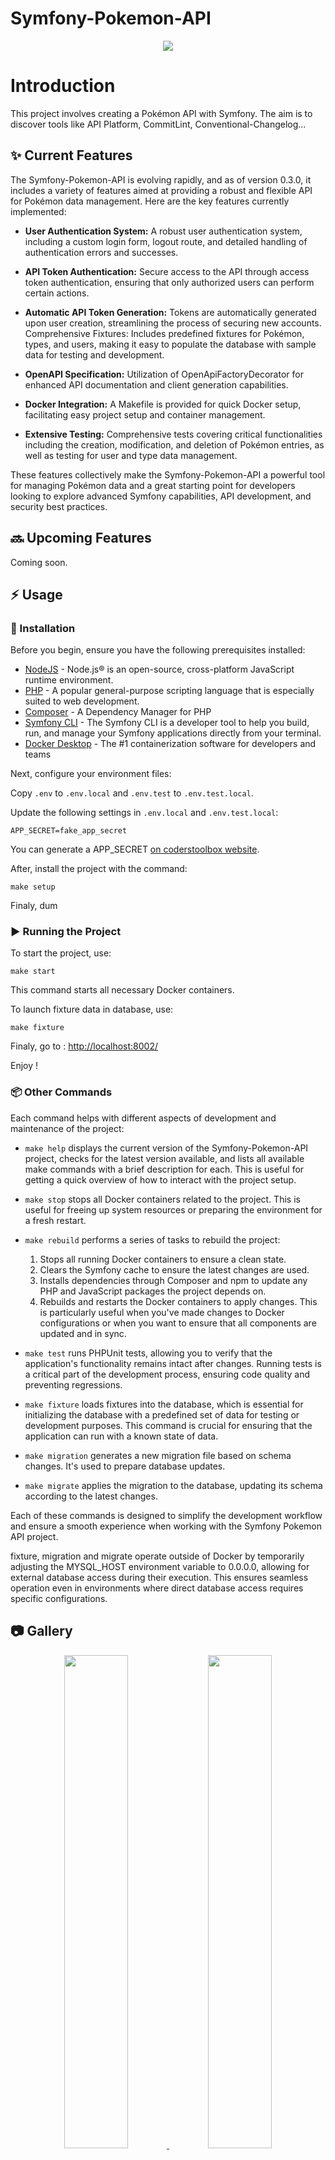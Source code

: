 # Symfony-Pokemon-API

<p align="center">
  <img src="https://img.shields.io/badge/version-0.7.0-blue.svg">
</p>

# Introduction

This project involves creating a Pokémon API with Symfony. The aim is to discover tools like API Platform, CommitLint, Conventional-Changelog...

## :sparkles: Current Features

The Symfony-Pokemon-API is evolving rapidly, and as of version 0.3.0, it includes a variety of features aimed at providing a robust and flexible API for Pokémon data management. Here are the key features currently implemented:

- **User Authentication System:** A robust user authentication system, including a custom login form, logout route, and detailed handling of authentication errors and successes.

- **API Token Authentication:** Secure access to the API through access token authentication, ensuring that only authorized users can perform certain actions.

- **Automatic API Token Generation:** Tokens are automatically generated upon user creation, streamlining the process of securing new accounts.
Comprehensive Fixtures: Includes predefined fixtures for Pokémon, types, and users, making it easy to populate the database with sample data for testing and development.

- **OpenAPI Specification:** Utilization of OpenApiFactoryDecorator for enhanced API documentation and client generation capabilities.

- **Docker Integration:** A Makefile is provided for quick Docker setup, facilitating easy project setup and container management.

- **Extensive Testing:** Comprehensive tests covering critical functionalities including the creation, modification, and deletion of Pokémon entries, as well as testing for user and type data management.

These features collectively make the Symfony-Pokemon-API a powerful tool for managing Pokémon data and a great starting point for developers looking to explore advanced Symfony capabilities, API development, and security best practices.


## :soon: Upcoming Features

Coming soon.

## :zap: Usage

### :electric_plug: Installation

Before you begin, ensure you have the following prerequisites installed:
- [NodeJS](https://nodejs.org/en) - Node.js® is an open-source, cross-platform JavaScript runtime environment.
- [PHP]() - A popular general-purpose scripting language that is especially suited to web development.
- [Composer](https://getcomposer.org/) - A Dependency Manager for PHP
- [Symfony CLI](https://symfony.com/download) - The Symfony CLI is a developer tool to help you build, run, and manage your Symfony applications directly from your terminal.
- [Docker Desktop](https://www.docker.com/products/docker-desktop/) - The #1 containerization software for developers and teams

Next, configure your environment files:

Copy `.env` to `.env.local` and `.env.test` to `.env.test.local`.

Update the following settings in `.env.local` and `.env.test.local`:

```
APP_SECRET=fake_app_secret
```

You can generate a APP_SECRET [on coderstoolbox website](https://coderstoolbox.online/toolbox/generate-symfony-secret).

After, install the project with the command:

```shell
make setup
```

Finaly, dum

###  :arrow_forward: Running the Project

To start the project, use:
```shell
make start
```

This command starts all necessary Docker containers.

To launch fixture data in database, use:

```shell
make fixture
```

Finaly, go to : [http://localhost:8002/](http://localhost:8002/)

Enjoy !

###  :package: Other Commands

Each command helps with different aspects of development and maintenance of the project:

- `make help` displays the current version of the Symfony-Pokemon-API project, checks for the latest version available, and lists all available make commands with a brief description for each. This is useful for getting a quick overview of how to interact with the project setup.

- `make stop` stops all Docker containers related to the project. This is useful for freeing up system resources or preparing the environment for a fresh restart.

- `make rebuild` performs a series of tasks to rebuild the project:
  1. Stops all running Docker containers to ensure a clean state.
  2. Clears the Symfony cache to ensure the latest changes are used.
  3. Installs dependencies through Composer and npm to update any PHP and JavaScript packages the project depends on.
  4. Rebuilds and restarts the Docker containers to apply changes. This is particularly useful when you've made changes to Docker configurations or when you want to ensure that all components are updated and in sync.

- `make test` runs PHPUnit tests, allowing you to verify that the application's functionality remains intact after changes. Running tests is a critical part of the development process, ensuring code quality and preventing regressions.

- `make fixture` loads fixtures into the database, which is essential for initializing the database with a predefined set of data for testing or development purposes. This command is crucial for ensuring that the application can run with a known state of data.

- `make migration` generates a new migration file based on schema changes. It's used to prepare database updates.

- `make migrate` applies the migration to the database, updating its schema according to the latest changes.

Each of these commands is designed to simplify the development workflow and ensure a smooth experience when working with the Symfony Pokemon API project.

fixture, migration and migrate operate outside of Docker by temporarily adjusting the MYSQL_HOST environment variable to 0.0.0.0, allowing for external database access during their execution. This ensures seamless operation even in environments where direct database access requires specific configurations.


##  :camera: Gallery

<div align="center">
  <a href="https://i.postimg.cc/59FNGTy9/Screenshot-2024-03-07-at-08-07-11.png" target="_blank">
    <img src="https://i.postimg.cc/59FNGTy9/Screenshot-2024-03-07-at-08-07-11.png" width="45%">
  </a>
  <a href="https://i.postimg.cc/J4V4WxHN/Screenshot-2024-03-07-at-09-22-46.png" target="_blank">
    <img src="https://i.postimg.cc/J4V4WxHN/Screenshot-2024-03-07-at-09-22-46.png" width="45%">
  </a>
</div>


## :hammer_and_wrench: Built With

- [Symfony](https://symfony.com/) - The programming language used
- [API Platform](https://api-platform.com/) - A powerful API framework for Symfony
- [Vue](https://vuejs.org/) - The Progressive JavaScript Framework

## :label: Versioning

For version management, this project adheres to [Semantic Versioning (SemVer)](http://semver.org/). This approach ensures that version numbers are assigned in a meaningful way, reflecting the nature of changes between releases.

You can find a detailed version history on the [Releases](https://github.com/julienhouyet/Symfony-Pokemon-API/releases) page of this repository.

## :memo: Changelog

To see a list of recent changes, go to [CHANGELOG.md](CHANGELOG.md).